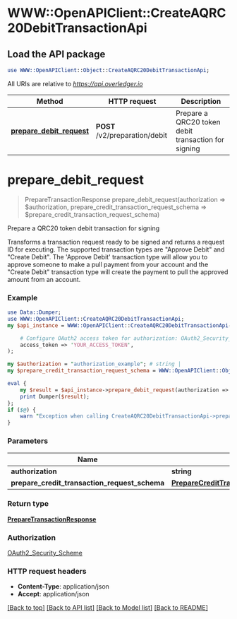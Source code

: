 # WWW::OpenAPIClient::CreateAQRC20DebitTransactionApi

## Load the API package
```perl
use WWW::OpenAPIClient::Object::CreateAQRC20DebitTransactionApi;
```

All URIs are relative to *https://api.overledger.io*

Method | HTTP request | Description
------------- | ------------- | -------------
[**prepare_debit_request**](CreateAQRC20DebitTransactionApi.md#prepare_debit_request) | **POST** /v2/preparation/debit | Prepare a QRC20 token debit transaction for signing


# **prepare_debit_request**
> PrepareTransactionResponse prepare_debit_request(authorization => $authorization, prepare_credit_transaction_request_schema => $prepare_credit_transaction_request_schema)

Prepare a QRC20 token debit transaction for signing

Transforms a transaction request ready to be signed and returns a request ID for executing. The supported transaction types are \"Approve Debit\" and \"Create Debit\". The 'Approve Debit' transaction type will allow you to approve someone to make a pull payment from your account and the \"Create Debit\" transaction type will create the payment to pull the approved amount from an account.

### Example
```perl
use Data::Dumper;
use WWW::OpenAPIClient::CreateAQRC20DebitTransactionApi;
my $api_instance = WWW::OpenAPIClient::CreateAQRC20DebitTransactionApi->new(

    # Configure OAuth2 access token for authorization: OAuth2_Security_Scheme
    access_token => 'YOUR_ACCESS_TOKEN',
);

my $authorization = "authorization_example"; # string | 
my $prepare_credit_transaction_request_schema = WWW::OpenAPIClient::Object::PrepareCreditTransactionRequestSchema->new(); # PrepareCreditTransactionRequestSchema | 

eval {
    my $result = $api_instance->prepare_debit_request(authorization => $authorization, prepare_credit_transaction_request_schema => $prepare_credit_transaction_request_schema);
    print Dumper($result);
};
if ($@) {
    warn "Exception when calling CreateAQRC20DebitTransactionApi->prepare_debit_request: $@\n";
}
```

### Parameters

Name | Type | Description  | Notes
------------- | ------------- | ------------- | -------------
 **authorization** | **string**|  | 
 **prepare_credit_transaction_request_schema** | [**PrepareCreditTransactionRequestSchema**](PrepareCreditTransactionRequestSchema.md)|  | 

### Return type

[**PrepareTransactionResponse**](PrepareTransactionResponse.md)

### Authorization

[OAuth2_Security_Scheme](../README.md#OAuth2_Security_Scheme)

### HTTP request headers

 - **Content-Type**: application/json
 - **Accept**: application/json

[[Back to top]](#) [[Back to API list]](../README.md#documentation-for-api-endpoints) [[Back to Model list]](../README.md#documentation-for-models) [[Back to README]](../README.md)

